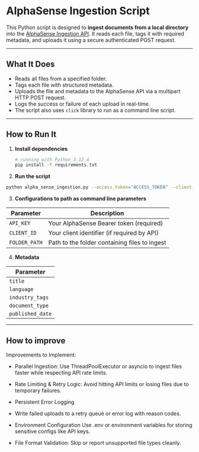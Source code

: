 # AlphaSense Ingestion Script

This Python script is designed to **ingest documents from a local directory** into the [AlphaSense Ingestion API](https://research.alpha-sense.com/services/i/ingestion-api/v1/upload-document). It reads each file, tags it with required metadata, and uploads it using a secure authenticated POST request.

---

## What It Does

- Reads all files from a specified folder.
- Tags each file with structured metadata.
- Uploads the file and metadata to the AlphaSense API via a multipart HTTP POST request.
- Logs the success or failure of each upload in real-time.
- The script also uses `click` library to run as a command line script.
---

## How to Run It

1. **Install dependencies**
   ```bash
   # running with Python 3.12.4
   pip install -f requirements.txt
   ```

2. **Run the script**
```bash
python alpha_sense_ingestion.py --access_token="ACCESS_TOKEN" --client_id="ClientId" --folder_path="FOLDER_PATH_TO_UPLOAD"
```

3. **Configurations to path as command line parameters**

| Parameter     | Description                                   |
| ------------- | --------------------------------------------- |
| `API_KEY`     | Your AlphaSense Bearer token (required)       |
| `CLIENT_ID`   | Your client identifier (if required by API)   |
| `FOLDER_PATH` | Path to the folder containing files to ingest |

4. **Metadata**

| Parameter     | 
| ------------- | 
| `title`     | 
| `language`   |
| `industry_tags` | 
| `document_type` | 
| `published_date` | 

---
## How to improve
Improvements to Implement:
- Parallel Ingestion: Use ThreadPoolExecutor or asyncio to ingest files faster while respecting API rate limits.

- Rate Limiting & Retry Logic: Avoid hitting API limits or losing files due to temporary failures.

- Persistent Error Logging
- Write failed uploads to a retry queue or error log with reason codes.

- Environment Configuration
Use .env or environment variables for storing sensitive configs like API keys.

- File Format Validation: Skip or report unsupported file types cleanly.

